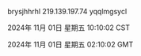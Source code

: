 brysjhhrhl 219.139.197.74 yqqlmgsycl

2024年 11月 01日 星期五 10:10:02 CST

2024年 11月 01日 星期五 02:10:02 GMT
